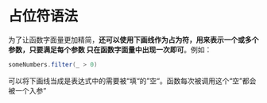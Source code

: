 占位符语法
================================================================================
为了让函数字面量更加精简，**还可以使用下画线作为占为符，用来表示一个或多个参数，只要满足每个参数
只在函数字面量中出现一次即可**。例如：
```scala
someNumbers.filter(_ > 0)
```
可以将下画线当成是表达式中的需要被“填“的”空“。函数每次被调用这个“空”都会被一个入参”                                                                                              